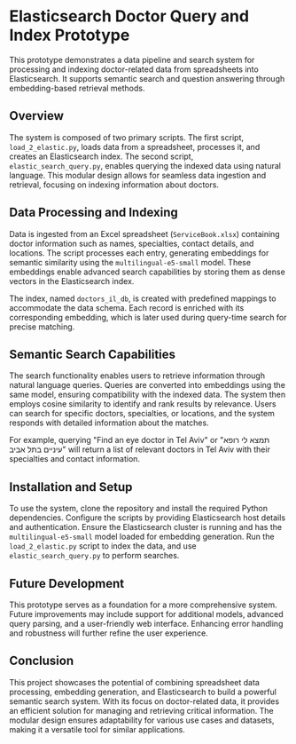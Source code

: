 # Elasticsearch Doctor Query and Index Prototype

This prototype demonstrates a data pipeline and search system for processing and indexing doctor-related data from spreadsheets into Elasticsearch. It supports semantic search and question answering through embedding-based retrieval methods.

## Overview

The system is composed of two primary scripts. The first script, `load_2_elastic.py`, loads data from a spreadsheet, processes it, and creates an Elasticsearch index. The second script, `elastic_search_query.py`, enables querying the indexed data using natural language. This modular design allows for seamless data ingestion and retrieval, focusing on indexing information about doctors.

## Data Processing and Indexing

Data is ingested from an Excel spreadsheet (`ServiceBook.xlsx`) containing doctor information such as names, specialties, contact details, and locations. The script processes each entry, generating embeddings for semantic similarity using the `multilingual-e5-small` model. These embeddings enable advanced search capabilities by storing them as dense vectors in the Elasticsearch index.

The index, named `doctors_il_db`, is created with predefined mappings to accommodate the data schema. Each record is enriched with its corresponding embedding, which is later used during query-time search for precise matching.

## Semantic Search Capabilities

The search functionality enables users to retrieve information through natural language queries. Queries are converted into embeddings using the same model, ensuring compatibility with the indexed data. The system then employs cosine similarity to identify and rank results by relevance. Users can search for specific doctors, specialties, or locations, and the system responds with detailed information about the matches.

For example, querying "Find an eye doctor in Tel Aviv" or "תמצא לי רופא עיניים בתל אביב" will return a list of relevant doctors in Tel Aviv with their specialties and contact information.

## Installation and Setup

To use the system, clone the repository and install the required Python dependencies. Configure the scripts by providing Elasticsearch host details and authentication. Ensure the Elasticsearch cluster is running and has the `multilingual-e5-small` model loaded for embedding generation. Run the `load_2_elastic.py` script to index the data, and use `elastic_search_query.py` to perform searches.

## Future Development

This prototype serves as a foundation for a more comprehensive system. Future improvements may include support for additional models, advanced query parsing, and a user-friendly web interface. Enhancing error handling and robustness will further refine the user experience.

## Conclusion

This project showcases the potential of combining spreadsheet data processing, embedding generation, and Elasticsearch to build a powerful semantic search system. With its focus on doctor-related data, it provides an efficient solution for managing and retrieving critical information. The modular design ensures adaptability for various use cases and datasets, making it a versatile tool for similar applications.
